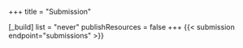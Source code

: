 +++
title = "Submission"

[_build]
list = "never"
publishResources = false
+++
{{< submission endpoint="submissions" >}}
